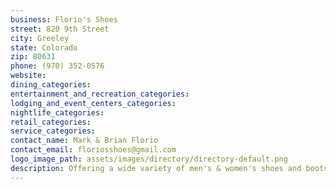 ```yaml
---
business: Florio's Shoes
street: 820 9th Street
city: Greeley
state: Colorado
zip: 80631
phone: (970) 352-0576
website: 
dining_categories: 
entertainment_and_recreation_categories: 
lodging_and_event_centers_categories: 
nightlife_categories: 
retail_categories: 
service_categories: 
contact_name: Mark & Brian Florio
contact_email: floriosshoes@gmail.com
logo_image_path: assets/images/directory/directory-default.png
description: Offering a wide variety of men's & women's shoes and boots, woman's hand bags, and Smartwool socks., , Brands of Men Shoes include: SAS, Keen, Merrell, Johnston & Murphy, Florsheim, Rockport, Brooks, Brands of Woman's Shoes include: SAS, Keen, Merrell, Clarks, Rieker, Cobb Hill, Wolky, Taos, Vionic, Propet, Brooks, , Special orders at no extra charge!!
---
```

